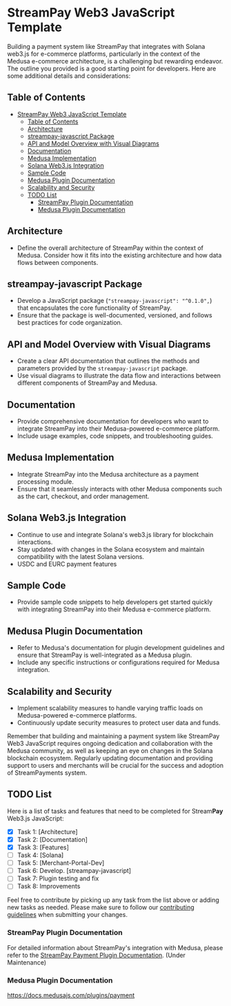 # StreamPay Web3 JavaScript Template

Building a payment system like StreamPay that integrates with Solana web3.js for e-commerce platforms, particularly in the context of the Medusa e-commerce architecture, is a challenging but rewarding endeavor. The outline you provided is a good starting point for developers. Here are some additional details and considerations:

## Table of Contents

- [StreamPay Web3 JavaScript Template](#streampay-web3-javascript-template)
  - [Table of Contents](#table-of-contents)
  - [Architecture](#architecture)
  - [streampay-javascript Package](#streampay-javascript-package)
  - [API and Model Overview with Visual Diagrams](#api-and-model-overview-with-visual-diagrams)
  - [Documentation](#documentation)
  - [Medusa Implementation](#medusa-implementation)
  - [Solana Web3.js Integration](#solana-web3js-integration)
  - [Sample Code](#sample-code)
  - [Medusa Plugin Documentation](#medusa-plugin-documentation)
  - [Scalability and Security](#scalability-and-security)
  - [TODO List](#todo-list)
    - [StreamPay Plugin Documentation](#streampay-plugin-documentation)
    - [Medusa Plugin Documentation](#medusa-plugin-documentation-1)

## Architecture

- Define the overall architecture of StreamPay within the context of Medusa. Consider how it fits into the existing architecture and how data flows between components.

## streampay-javascript Package

- Develop a JavaScript package (`"streampay-javascript": "^0.1.0",`) that encapsulates the core functionality of StreamPay.
- Ensure that the package is well-documented, versioned, and follows best practices for code organization.

## API and Model Overview with Visual Diagrams

- Create a clear API documentation that outlines the methods and parameters provided by the `streampay-javascript` package.
- Use visual diagrams to illustrate the data flow and interactions between different components of StreamPay and Medusa.

## Documentation

- Provide comprehensive documentation for developers who want to integrate StreamPay into their Medusa-powered e-commerce platform.
- Include usage examples, code snippets, and troubleshooting guides.

## Medusa Implementation

- Integrate StreamPay into the Medusa architecture as a payment processing module.
- Ensure that it seamlessly interacts with other Medusa components such as the cart, checkout, and order management.

## Solana Web3.js Integration

- Continue to use and integrate Solana's web3.js library for blockchain interactions.
- Stay updated with changes in the Solana ecosystem and maintain compatibility with the latest Solana versions.
- USDC and EURC payment features

## Sample Code

- Provide sample code snippets to help developers get started quickly with integrating StreamPay into their Medusa e-commerce platform.

## Medusa Plugin Documentation

- Refer to Medusa's documentation for plugin development guidelines and ensure that StreamPay is well-integrated as a Medusa plugin.
- Include any specific instructions or configurations required for Medusa integration.

## Scalability and Security

- Implement scalability measures to handle varying traffic loads on Medusa-powered e-commerce platforms.
- Continuously update security measures to protect user data and funds.

Remember that building and maintaining a payment system like StreamPay Web3 JavaScript requires ongoing dedication and collaboration with the Medusa community, as well as keeping an eye on changes in the Solana blockchain ecosystem. Regularly updating documentation and providing support to users and merchants will be crucial for the success and adoption of StreamPayments system.

## TODO List

Here is a list of tasks and features that need to be completed for Stream**Pay** Web3.js JavaScript:

- [x] Task 1: [Architecture]
- [x] Task 2: [Documentation]
- [x] Task 3: [Features]
- [ ] Task 4: [Solana]
- [ ] Task 5: [Merchant-Portal-Dev]
- [ ] Task 6: Develop. [streampay-javascript]
- [ ] Task 7: Plugin testing and fix
- [ ] Task 8: Improvements

Feel free to contribute by picking up any task from the list above or adding new tasks as needed. Please make sure to follow our [contributing guidelines](CONTRIBUTING.md) when submitting your changes.

### StreamPay Plugin Documentation

For detailed information about StreamPay's integration with Medusa, please refer to the [StreamPay Payment Plugin Documentation](https://docs.streampayments.org/plugins/medusa/payment). (Under Maintenance)

### Medusa Plugin Documentation

https://docs.medusajs.com/plugins/payment